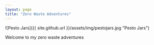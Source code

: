 ```yaml
---
layout: page
title: "Zero Waste Adventures"
---
```


![Pesto Jars]({{ site.github.url }}/assets/img/pestojars.jpg "Pesto Jars")

Welcome to my zero waste adventures


